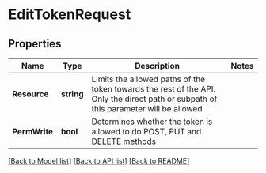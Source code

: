 # EditTokenRequest

## Properties

Name | Type | Description | Notes
------------ | ------------- | ------------- | -------------
**Resource** | **string** | Limits the allowed paths of the token towards the rest of the API. Only the direct path or subpath of this parameter will be allowed | 
**PermWrite** | **bool** | Determines whether the token is allowed to do POST, PUT and DELETE methods | 

[[Back to Model list]](../README.md#documentation-for-models) [[Back to API list]](../README.md#documentation-for-api-endpoints) [[Back to README]](../README.md)


